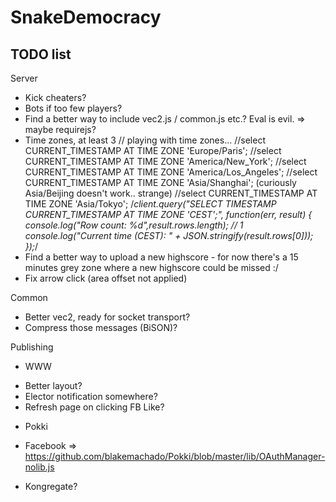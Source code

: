 SnakeDemocracy
================================================================================

TODO list
--------------------------------------------------------------------------------

Server
 - Kick cheaters?
 - Bots if too few players?
 - Find a better way to include vec2.js / common.js etc.? Eval is evil. => maybe requirejs?
 - Time zones, at least 3
    // playing with time zones...
    //select CURRENT_TIMESTAMP AT TIME ZONE 'Europe/Paris';
    //select CURRENT_TIMESTAMP AT TIME ZONE 'America/New_York';
    //select CURRENT_TIMESTAMP AT TIME ZONE 'America/Los_Angeles';
    //select CURRENT_TIMESTAMP AT TIME ZONE 'Asia/Shanghai'; (curiously Asia/Beijing doesn't work.. strange)
    //select CURRENT_TIMESTAMP AT TIME ZONE 'Asia/Tokyo';
    /*client.query("SELECT TIMESTAMP CURRENT_TIMESTAMP AT TIME ZONE 'CEST';", function(err, result) {
        console.log("Row count: %d",result.rows.length);  // 1
        console.log("Current time (CEST): " + JSON.stringify(result.rows[0]));
    });*/
 - Find a better way to upload a new highscore - for now there's a 15 minutes
   grey zone where a new highscore could be missed :/
 - Fix arrow click (area offset not applied)
 
Common
 - Better vec2, ready for socket transport?
 - Compress those messages (BiSON)?
 
Publishing
 - WWW
  * Better layout?
  * Elector notification somewhere?
  * Refresh page on clicking FB Like?
 - Pokki
  * Facebook => https://github.com/blakemachado/Pokki/blob/master/lib/OAuthManager-nolib.js
 - Kongregate?
